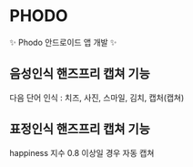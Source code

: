 # PHODO
:sparkles: Phodo 안드로이드 앱 개발 :sparkles:

## 음성인식 핸즈프리 캡쳐 기능

다음 단어 인식 : 치즈, 사진, 스마일, 김치, 캡처(캡쳐)

## 표정인식 핸즈프리 캡쳐 기능

happiness 지수 0.8 이상일 경우 자동 캡쳐
